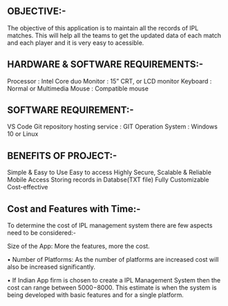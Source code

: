 
## OBJECTIVE:-

The objective of this application is to maintain all the records of IPL matches. This will help all the teams to get the updated data of each match and each player and it is very easy to acessible.

## HARDWARE & SOFTWARE REQUIREMENTS:-

Processor : Intel Core duo Monitor : 15” CRT, or LCD monitor Keyboard : Normal or Multimedia Mouse : Compatible mouse

## SOFTWARE REQUIREMENT:-

VS Code Git repository hosting service : GIT Operation System : Windows 10 or Linux

## BENEFITS OF PROJECT:-

Simple & Easy to Use
Easy to access
Highly Secure, Scalable & Reliable
Mobile Access
Storing records in Databse(TXT file)
Fully Customizable
Cost-effective

## Cost and Features with Time:-

To determine the cost of IPL management system there are few aspects need to be considered:-

Size of the App: More the features, more the cost.

• Number of Platforms: As the number of platforms are increased cost will also be increased significantly.

• If Indian App firm is chosen to create a IPL Management System then the cost can range between $5000-$8000. This estimate is when the system is being developed with basic features and for a single platform.